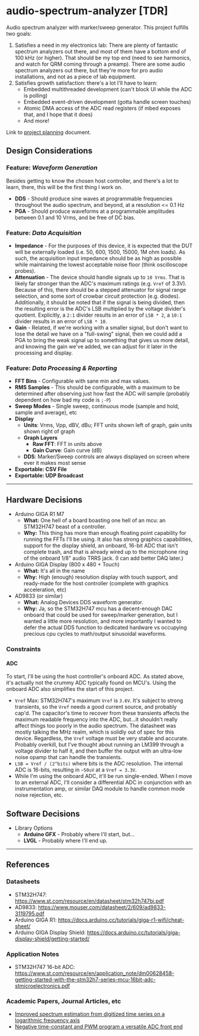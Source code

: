 # audio-spectrum-analyzer [TDR]

Audio spectrum analyzer with marker/sweep generator. This project fulfills two goals:

1. Satisfies a need in my electronics lab: There are plenty of fantastic spectrum analyzers out there, and most of 
   them have a bottom end of 100 kHz (or higher). That should be my top end (need to see harmonics, and watch for 
   QRM coming through a preamp). There are some audio spectrum analyzers out there, but they're more for pro audio 
   installations, and not as a piece of lab equipment.
2. Satisfies growth satisfaction: there's a lot I'll have to learn:
   - Embedded multithreaded development (can't block UI while the ADC is polling)
   - Embedded event-driven development (gotta handle screen touches)
   - Atomic DMA access of the ADC read registers (if mbed exposes that, and I hope that it does)
   - And more!

Link to [project planning](PLANNING.md) document.

## Design Considerations

### Feature: _Waveform Generation_

Besides getting to know the chosen host controller, and there's a lot to learn, there, this will be the first thing I
work on.

- **DDS** - Should produce sine waves at programmable frequencies throughout the audio spectrum, and beyond, at a
  resolution <= 0.1 Hz
- **PGA** - Should produce waveforms at a programmable amplitudes between 0.1 and 10 Vrms, and be free of DC bias.

### Feature: _Data Acquisition_

- **Impedance** - For the purposes of this device, it is expected that the DUT will be externally loaded (i.e. 50,
  600, 1500, 15000, 1M ohm loads). As such, the acquisition input impedance should be as high as possible while
  maintaining the lowest acceptable noise floor (think oscilloscope probes).
- **Attenuation** - The device should handle signals up to `10 Vrms`. That is likely far stronger than the ADC's
  maximum ratings (e.g. `Vref` of 3.3V). Because of this, there should be a stepped attenuator for signal range
  selection, and some sort of crowbar circuit protection (e.g. diodes). Additionally, it should be noted that if the
  signal is being divided, then the resulting error is the ADC's LSB multiplied by the voltage divider's quotient.
  Explicitly, a `2:1` divider results in an error of `LSB * 2`, a `10:1` divider results in an error of `LSB * 10`.
- **Gain** - Related, if we're working with a smaller signal, but don't want to lose the detail we have on a
  "full-swing" signal, then we could add a PGA to bring the weak signal up to something that gives us more detail,
  and knowing the gain we've added, we can adjust for it later in the processing and display.

### Feature: _Data Processing & Reporting_

- **FFT Bins** - Configurable with sane min and max values.
- **RMS Samples** - This should be configurable, with a maximum to be determined after observing just how fast the
  ADC will sample (probably dependent on how bad my code is `;-P`)
- **Sweep Modes** - Single sweep, continuous mode (sample and hold, sample and average), etc
- **Display**
    - **Units**: Vrms, Vpp, dBV, dBu; FFT units shown left of graph, gain units shown right of graph
    - **Graph Layers**
        - **Raw FFT**: FFT in units above
        - **Gain Curve**: Gain curve (dB)
    - **DDS**: Marker/Sweep controls are always displayed on screen where ever it makes most sense
- **Exportable: CSV File**
- **Exportable: UDP Broadcast**

---

## Hardware Decisions

- Arduino GIGA R1 M7
    - **What:** One hell of a board boasting one hell of an mcu: an STM32H747 beast of a controller.
    - **Why:** This thing has more than enough floating point capability for running the FFTs I'll be using. It also
      has strong graphics capabilities, support for the display shield, an onboard, 16-bit ADC that isn't complete
      trash, and that is already wired up to the  microphone ring of the onboard 1/8" audio TRRS jack. (I can add
      better DAQ later.)
- Arduino GIGA Display (800 x 480 + Touch)
    - **What:** It's all in the name
    - **Why:** High (enough) resolution display with touch support, and ready-made for the host controller (complete
      with graphics acceleration, etc)
- AD9833 (or similar)
    - **What:** Analog Devices DDS waveform generator.
    - **Why:** Ja, so the STM32H747 mcu has a decent-enough DAC onboard that could be used for sweep/marker
      generation, but I wanted a little more resolution, and more importantly I wanted to defer the actual DDS
      function to dedicated hardware vs occupying precious cpu cycles to math/output sinusoidal waveforms.

### Constraints

#### ADC

To start, I'll be using the host controller's onboard ADC. As stated above, it's actually not the crummy ADC
typically found on MCU's. Using the onboard ADC also simplifies the start of this project.

- `Vref` Max: STM32H747's maximum `Vref` is `3.6V`. It's subject to strong transients, so the `Vref` needs a good
    current source, and probably cap'd. The capacitor's time to recover from these transients affects the maximum
    readable frequency into the ADC, but...it shouldn't really affect things too poorly in the audio spectrum. The
    datasheet was mostly talking the MHz realm, which is solidly out of spec for this device. Regardless, the `Vref`
    voltage must be very stable and accurate. Probably overkill, but I've thought about running an LM399 through a
    voltage divider to half it, and then buffer the output with an ultra-low noise opamp that can handle the transients.
- `LSB = Vref / (2^bits)` where bits is the ADC resolution. The internal ADC is 16-bits, resulting in `~50uV` at a
    `Vref = 3.3V`.
- While I'm using the onboard ADC, it'll be run single-ended. When I move to an external ADC, I'll consider a
    differential ADC in conjunction with an instrumentation amp, or similar DAQ module to handle common mode noise
    rejection, etc.

## Software Decisions

- Library Options
    - **Arduino GFX** - Probably where I'll start, but...
    - **LVGL** - Probably where I'll end up.

---

## References

### Datasheets

- STM32H747: https://www.st.com/resource/en/datasheet/stm32h747bi.pdf
- AD9833: https://www.mouser.com/datasheet/2/609/ad9833-3119795.pdf
- Arduino GIGA R1: https://docs.arduino.cc/tutorials/giga-r1-wifi/cheat-sheet/
- Arduino GIGA Display Shield: https://docs.arduino.cc/tutorials/giga-display-shield/getting-started/

### Application Notes

- STM32H747 16-bit ADC: https://www.st.com/resource/en/application_note/dm00628458-getting-started-with-the-stm32h7-series-mcu-16bit-adc-stmicroelectronics.pdf

### Academic Papers, Journal Articles, etc

- [Improved spectrum estimation from digitized time series on a logarithmic frequency axis](https://hdl.handle.net/11858/00-001M-0000-0013-4BFD-C)
- [Negative time-constant and PWM program a versatile ADC front end](https://www.edn.com/negative-time-constant-and-pwm-program-a-versatile-adc-front-end/)
